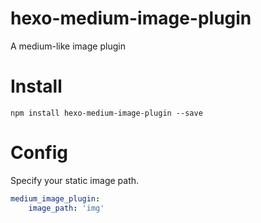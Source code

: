 # hexo-medium-image-plugin
A medium-like image plugin

# Install

```
npm install hexo-medium-image-plugin --save
```

# Config

Specify your static image path.
```yaml
medium_image_plugin:
    image_path: 'img'
```